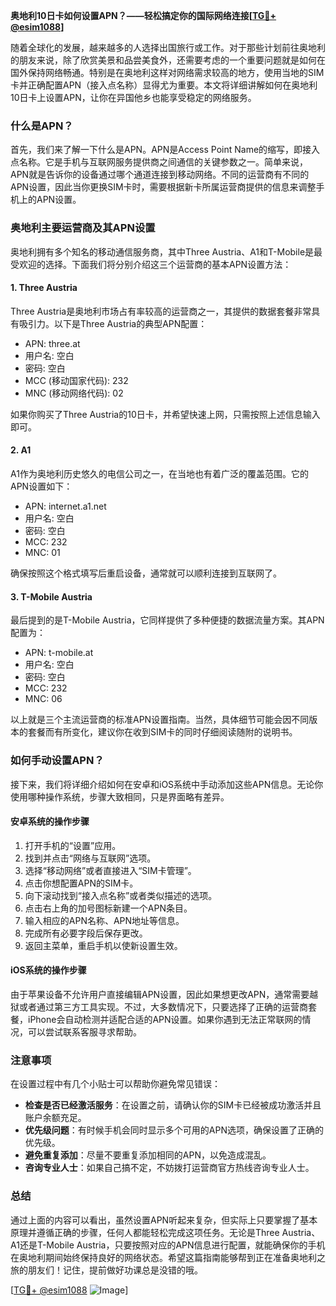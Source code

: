 **奥地利10日卡如何设置APN？——轻松搞定你的国际网络连接[[TG💪+ @esim1088](https://t.me/s/esim1088)]**

随着全球化的发展，越来越多的人选择出国旅行或工作。对于那些计划前往奥地利的朋友来说，除了欣赏美景和品尝美食外，还需要考虑的一个重要问题就是如何在国外保持网络畅通。特别是在奥地利这样对网络需求较高的地方，使用当地的SIM卡并正确配置APN（接入点名称）显得尤为重要。本文将详细讲解如何在奥地利10日卡上设置APN，让你在异国他乡也能享受稳定的网络服务。

### 什么是APN？

首先，我们来了解一下什么是APN。APN是Access Point Name的缩写，即接入点名称。它是手机与互联网服务提供商之间通信的关键参数之一。简单来说，APN就是告诉你的设备通过哪个通道连接到移动网络。不同的运营商有不同的APN设置，因此当你更换SIM卡时，需要根据新卡所属运营商提供的信息来调整手机上的APN设置。

### 奥地利主要运营商及其APN设置

奥地利拥有多个知名的移动通信服务商，其中Three Austria、A1和T-Mobile是最受欢迎的选择。下面我们将分别介绍这三个运营商的基本APN设置方法：

#### 1. Three Austria
Three Austria是奥地利市场占有率较高的运营商之一，其提供的数据套餐非常具有吸引力。以下是Three Austria的典型APN配置：
- APN: three.at
- 用户名: 空白
- 密码: 空白
- MCC (移动国家代码): 232
- MNC (移动网络代码): 02

如果你购买了Three Austria的10日卡，并希望快速上网，只需按照上述信息输入即可。

#### 2. A1
A1作为奥地利历史悠久的电信公司之一，在当地也有着广泛的覆盖范围。它的APN设置如下：
- APN: internet.a1.net
- 用户名: 空白
- 密码: 空白
- MCC: 232
- MNC: 01

确保按照这个格式填写后重启设备，通常就可以顺利连接到互联网了。

#### 3. T-Mobile Austria
最后提到的是T-Mobile Austria，它同样提供了多种便捷的数据流量方案。其APN配置为：
- APN: t-mobile.at
- 用户名: 空白
- 密码: 空白
- MCC: 232
- MNC: 06

以上就是三个主流运营商的标准APN设置指南。当然，具体细节可能会因不同版本的套餐而有所变化，建议你在收到SIM卡的同时仔细阅读随附的说明书。

### 如何手动设置APN？

接下来，我们将详细介绍如何在安卓和iOS系统中手动添加这些APN信息。无论你使用哪种操作系统，步骤大致相同，只是界面略有差异。

#### 安卓系统的操作步骤
1. 打开手机的“设置”应用。
2. 找到并点击“网络与互联网”选项。
3. 选择“移动网络”或者直接进入“SIM卡管理”。
4. 点击你想配置APN的SIM卡。
5. 向下滚动找到“接入点名称”或者类似描述的选项。
6. 点击右上角的加号图标新建一个APN条目。
7. 输入相应的APN名称、APN地址等信息。
8. 完成所有必要字段后保存更改。
9. 返回主菜单，重启手机以使新设置生效。

#### iOS系统的操作步骤
由于苹果设备不允许用户直接编辑APN设置，因此如果想更改APN，通常需要越狱或者通过第三方工具实现。不过，大多数情况下，只要选择了正确的运营商套餐，iPhone会自动检测并适配合适的APN设置。如果你遇到无法正常联网的情况，可以尝试联系客服寻求帮助。

### 注意事项

在设置过程中有几个小贴士可以帮助你避免常见错误：
- **检查是否已经激活服务**：在设置之前，请确认你的SIM卡已经被成功激活并且账户余额充足。
- **优先级问题**：有时候手机会同时显示多个可用的APN选项，确保设置了正确的优先级。
- **避免重复添加**：尽量不要重复添加相同的APN，以免造成混乱。
- **咨询专业人士**：如果自己搞不定，不妨拨打运营商官方热线咨询专业人士。

### 总结

通过上面的内容可以看出，虽然设置APN听起来复杂，但实际上只要掌握了基本原理并遵循正确的步骤，任何人都能轻松完成这项任务。无论是Three Austria、A1还是T-Mobile Austria，只要按照对应的APN信息进行配置，就能确保你的手机在奥地利期间始终保持良好的网络状态。希望这篇指南能够帮到正在准备奥地利之旅的朋友们！记住，提前做好功课总是没错的哦。

[[TG💪+ @esim1088](https://t.me/s/esim1088) ![Image](https://i.postimg.cc/4NQfJmqS/Snipaste-2025-05-13-00-14-12.png)]